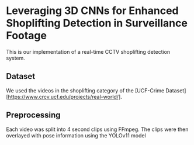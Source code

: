 # Leveraging 3D CNNs for Enhanced Shoplifting Detection in Surveillance Footage

This is our implementation of a real-time CCTV shoplifting detection system.

## Dataset

We used the videos in the shoplifting category of the [UCF-Crime Dataset][https://www.crcv.ucf.edu/projects/real-world/]. 

## Preprocessing

Each video was split into 4 second clips using FFmpeg. The clips were then overlayed with pose information using the YOLOv11 model
